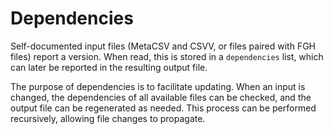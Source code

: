 # Dependencies

Self-documented input files (MetaCSV and CSVV, or files paired with
FGH files) report a version. When read, this is stored in a
`dependencies` list, which can later be reported in the resulting
output file.

The purpose of dependencies is to facilitate updating. When an input
is changed, the dependencies of all available files can be checked,
and the output file can be regenerated as needed. This process can be
performed recursively, allowing file changes to propagate.

